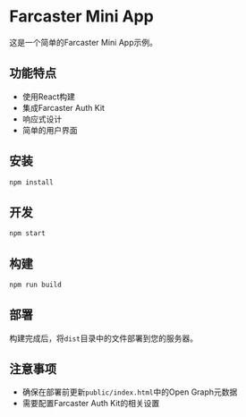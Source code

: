 # Farcaster Mini App

这是一个简单的Farcaster Mini App示例。

## 功能特点

- 使用React构建
- 集成Farcaster Auth Kit
- 响应式设计
- 简单的用户界面

## 安装

```bash
npm install
```

## 开发

```bash
npm start
```

## 构建

```bash
npm run build
```

## 部署

构建完成后，将`dist`目录中的文件部署到您的服务器。

## 注意事项

- 确保在部署前更新`public/index.html`中的Open Graph元数据
- 需要配置Farcaster Auth Kit的相关设置 